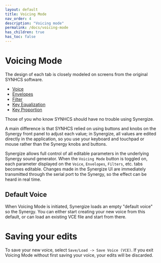 ```yaml
---
layout: default
title: Voicing Mode
nav_order: 4
description: "Voicing mode"
permalink: /docs/voicing-mode
has_children: true
has_toc: false
---
```


# Voicing Mode

The design of each tab is closely modeled on screens from the original
SYNHCS software.

* [Voice](voicing-voice.md)
* [Envelopes](voicing-envs.md)
* [Filter](voicing-filters.md)
* [Key Equalization](voicing-keyeq.md)
* [Key Proportion](voicing-keyprop.md)

Those of you who know SYNHCS should have no trouble
using Synergize. 

A main difference is that SYNHCS relied on using buttons and knobs on
the Synergy front panel to adjust each value; in Synergize, all values
are edited directly in the application, so you use your keyboard and
touchpad or mouse rather than the Synergy knobs and buttons. 
     
Synergize allows full control of all editable parameters in the
underlying Synergy sound generator.  When the `Voicing Mode` button is
toggled on, each parameter displayed on the `Voice`, `Envelopes`,
`Filters`, etc. tabs becomes editable.  Changes made in the Synergize UI
are immediately transmitted through the serial port to the Synergy, so
the effect can be heard in real time.

## Default Voice

When Voicing Mode is initiated, Synergize loads an empty "default
voice" so the Synergy.  You can either start creating your new voice
from this default, or can load an existing VCE file and start from
there.

# Saving your edits

To save your new voice, select `Save/Load -> Save Voice (VCE)`.  If
you exit Voicing Mode without first saving your voice, your edits will
be discarded.
